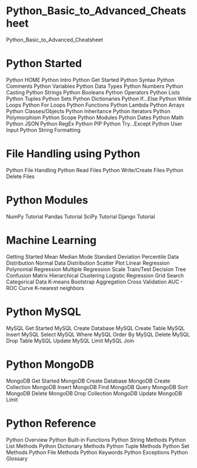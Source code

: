 # Python_Basic_to_Advanced_Cheatsheet
Python_Basic_to_Advanced_Cheatsheet

# Python Started
Python HOME
Python Intro
Python Get Started
Python Syntax
Python Comments
Python Variables
Python Data Types
Python Numbers
Python Casting
Python Strings
Python Booleans
Python Operators
Python Lists
Python Tuples
Python Sets
Python Dictionaries
Python If...Else
Python While Loops
Python For Loops
Python Functions
Python Lambda
Python Arrays
Python Classes/Objects
Python Inheritance
Python Iterators
Python Polymorphism
Python Scope
Python Modules
Python Dates
Python Math
Python JSON
Python RegEx
Python PIP
Python Try...Except
Python User Input
Python String Formatting

# File Handling using Python
Python File Handling
Python Read Files
Python Write/Create Files
Python Delete Files

# Python Modules
NumPy Tutorial
Pandas Tutorial
SciPy Tutorial
Django Tutorial

# Machine Learning
Getting Started
Mean Median Mode
Standard Deviation
Percentile
Data Distribution
Normal Data Distribution
Scatter Plot
Linear Regression
Polynomial Regression
Multiple Regression
Scale
Train/Test
Decision Tree
Confusion Matrix
Hierarchical Clustering
Logistic Regression
Grid Search
Categorical Data
K-means
Bootstrap Aggregation
Cross Validation
AUC - ROC Curve
K-nearest neighbors

# Python MySQL
MySQL Get Started
MySQL Create Database
MySQL Create Table
MySQL Insert
MySQL Select
MySQL Where
MySQL Order By
MySQL Delete
MySQL Drop Table
MySQL Update
MySQL Limit
MySQL Join

# Python MongoDB
MongoDB Get Started
MongoDB Create Database
MongoDB Create Collection
MongoDB Insert
MongoDB Find
MongoDB Query
MongoDB Sort
MongoDB Delete
MongoDB Drop Collection
MongoDB Update
MongoDB Limit

# Python Reference
Python Overview
Python Built-in Functions
Python String Methods
Python List Methods
Python Dictionary Methods
Python Tuple Methods
Python Set Methods
Python File Methods
Python Keywords
Python Exceptions
Python Glossary
